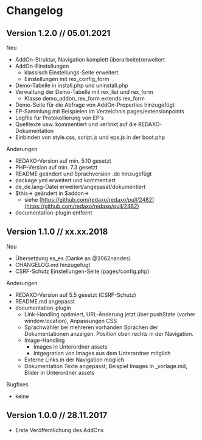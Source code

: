 # Changelog

## Version 1.2.0 // 05.01.2021

Neu

- AddOn-Struktur, Navigation komplett überarbeitet/erweitert
- AddOn-Einstellungen
  - klassisch Einstellungs-Seite erweitert
  - Einstellungen mit rex_config_form
- Demo-Tabelle in install.php und uninstall.php
- Verwaltung der Demo-Tabelle mit rex_list und rex_form
  - Klasse demo_addon_rex_form extends rex_form
- Demo-Seite für die Abfrage von AddOn-Properties hinzugefügt
- EP-Sammlung mit Beispielen im Verzeichnis pages/extensionpoints
- Logfile für Protokollierung von EP's
- Quelltexte usw. kommentiert und verlinkt auf die REDAXO-Dokumentation
- Einbinden von style.css, script.js und eps.js in der boot.php

Änderungen

- REDAXO-Version auf min. 5.10 gesetzt
- PHP-Version auf min. 7.3 gesetzt
- README geändert und Sprachversion .de hinzugefügt
- package.yml erweitert und kommentiert
- de_de.lang-Datei erweitert/angepasst/dokumentiert
- $this-> geändert in $addon->
  - siehe [https://github.com/redaxo/redaxo/pull/2482](https://github.com/redaxo/redaxo/pull/2482)
- documentation-plugin entfernt

## Version 1.1.0 // xx.xx.2018

Neu

- Übersetzung es_es (Danke an @2062nandes)
- CHANGELOG.md hinzugefügt
- CSRF-Schutz Einstellungen-Seite (pages/config.php)

Änderungen

- REDAXO-Version auf 5.5 gesetzt (CSRF-Schutz)
- README.md angepasst
- documentation-plugin
  - Link-Handling optimiert, URL-Änderung jetzt über pushState (vorher window.location), Anpassungen CSS
  - Sprachwähler bei mehreren vorhanden Sprachen der Dokumentationen anzeigen. Position oben rechts in der Navigation.
  - Image-Handling
    - Images in Unterordner assets
    - Intgegration von Images aus dem Unterordner möglich
  - Externe Links in der Navigation möglich
  - Dokumentation Texte angepasst, Beispiel Images in _vorlage.md, Bilder in Unterordner assets

Bugfixes

- keine

## Version 1.0.0 // 28.11.2017

- Erste Veröffentlichung des AddOns
